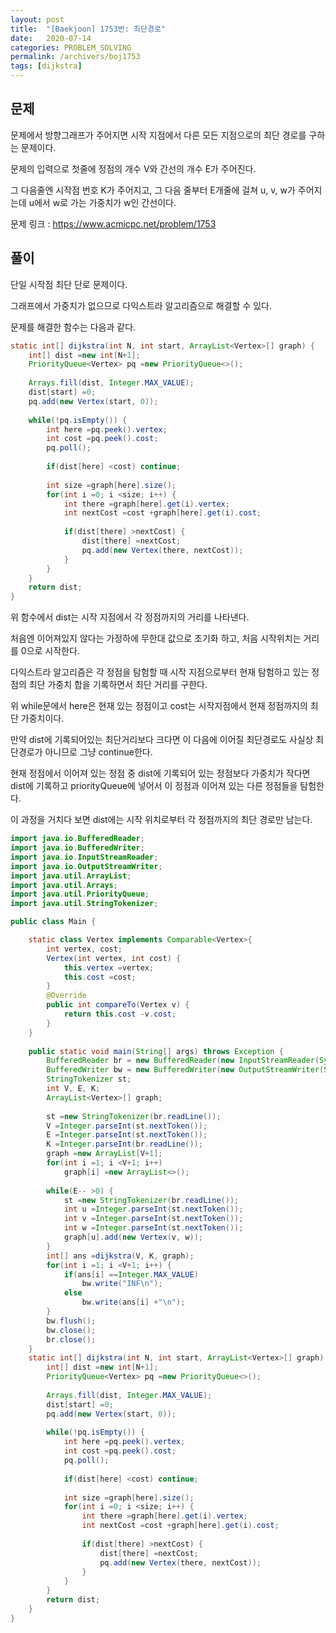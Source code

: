 ```yaml
---
layout: post
title:  "[Baekjoon] 1753번: 최단경로"
date:   2020-07-14
categories: PROBLEM_SOLVING
permalink: /archivers/boj1753
tags: [dijkstra]
---
```


## 문제

문제에서 방향그래프가 주어지면 시작 지점에서 다른 모든 지점으로의 최단 경로를 구하는 문제이다.   

문제의 입력으로 첫줄에 정점의 개수 V와 간선의 개수 E가 주어진다.   

그 다음줄엔 시작점 번호 K가 주어지고, 그 다음 줄부터 E개줄에 걸쳐 u, v, w가 주어지는데
u에서 w로 가는 가중치가 w인 간선이다.   

문제 링크 : <https://www.acmicpc.net/problem/1753>   

## 풀이

단일 시작점 최단 단로 문제이다.   

그래프에서 가중치가 없으므로 다익스트라 알고리즘으로 해결할 수 있다.   

문제를 해결한 함수는 다음과 같다.   

~~~java
static int[] dijkstra(int N, int start, ArrayList<Vertex>[] graph) {
	int[] dist =new int[N+1];
	PriorityQueue<Vertex> pq =new PriorityQueue<>();
	
	Arrays.fill(dist, Integer.MAX_VALUE);
	dist[start] =0;
	pq.add(new Vertex(start, 0));
		
	while(!pq.isEmpty()) {
		int here =pq.peek().vertex;
		int cost =pq.peek().cost;
		pq.poll();
			
		if(dist[here] <cost) continue;
			
		int size =graph[here].size();
		for(int i =0; i <size; i++) {
			int there =graph[here].get(i).vertex;
			int nextCost =cost +graph[here].get(i).cost;
				
			if(dist[there] >nextCost) {
				dist[there] =nextCost;
				pq.add(new Vertex(there, nextCost));
			}
		}
	}
	return dist;
}
~~~

위 함수에서 dist는 시작 지점에서 각 정점까지의 거리를 나타낸다.   

처음엔 이어져있지 않다는 가정하에 무한대 값으로 초기화 하고, 처음 시작위치는 거리를 0으로 시작한다.   

다익스트라 알고리즘은 각 정점을 탐험할 때 시작 지점으로부터 현재 탐험하고 있는 정점의 최단 가중치 합을 기록하면서 최단 거리를 구한다.   

위 while문에서 here은 현재 있는 정점이고 cost는 시작지점에서 현재 정점까지의 최단 가중치이다.   

만약 dist에 기록되어있는 최단거리보다 크다면 이 다음에 이어질 최단경로도 사실상 최단경로가 아니므로 그냥 continue한다.   

현재 정점에서 이어져 있는 정점 중 dist에 기록되어 있는 정점보다 가중치가 작다면 dist에 기록하고 priorityQueue에 넣어서
이 정점과 이어져 있는 다른 정점들을 탐험한다.   

이 과정을 거치다 보면 dist에는 시작 위치로부터 각 정점까지의 최단 경로만 남는다.   


~~~java
import java.io.BufferedReader;
import java.io.BufferedWriter;
import java.io.InputStreamReader;
import java.io.OutputStreamWriter;
import java.util.ArrayList;
import java.util.Arrays;
import java.util.PriorityQueue;
import java.util.StringTokenizer;

public class Main {

	static class Vertex implements Comparable<Vertex>{
		int vertex, cost;
		Vertex(int vertex, int cost) {
			this.vertex =vertex;
			this.cost =cost;
		}
		@Override
		public int compareTo(Vertex v) {
			return this.cost -v.cost;
		}
	}
	
	public static void main(String[] args) throws Exception {
		BufferedReader br = new BufferedReader(new InputStreamReader(System.in));
		BufferedWriter bw = new BufferedWriter(new OutputStreamWriter(System.out));
		StringTokenizer st;
		int V, E, K;
		ArrayList<Vertex>[] graph;
		
		st =new StringTokenizer(br.readLine());
		V =Integer.parseInt(st.nextToken());
		E =Integer.parseInt(st.nextToken());
		K =Integer.parseInt(br.readLine());
		graph =new ArrayList[V+1];
		for(int i =1; i <V+1; i++)
			graph[i] =new ArrayList<>();
		
		while(E-- >0) {
			st =new StringTokenizer(br.readLine());
			int u =Integer.parseInt(st.nextToken());
			int v =Integer.parseInt(st.nextToken());
			int w =Integer.parseInt(st.nextToken());
			graph[u].add(new Vertex(v, w));
		}
		int[] ans =dijkstra(V, K, graph);
		for(int i =1; i <V+1; i++) {
			if(ans[i] ==Integer.MAX_VALUE)
				bw.write("INF\n");
			else
				bw.write(ans[i] +"\n");
		}
		bw.flush();
		bw.close();
		br.close();
	}
	static int[] dijkstra(int N, int start, ArrayList<Vertex>[] graph) {
		int[] dist =new int[N+1];
		PriorityQueue<Vertex> pq =new PriorityQueue<>();
		
		Arrays.fill(dist, Integer.MAX_VALUE);
		dist[start] =0;
		pq.add(new Vertex(start, 0));
		
		while(!pq.isEmpty()) {
			int here =pq.peek().vertex;
			int cost =pq.peek().cost;
			pq.poll();
			
			if(dist[here] <cost) continue;
			
			int size =graph[here].size();
			for(int i =0; i <size; i++) {
				int there =graph[here].get(i).vertex;
				int nextCost =cost +graph[here].get(i).cost;
				
				if(dist[there] >nextCost) {
					dist[there] =nextCost;
					pq.add(new Vertex(there, nextCost));
				}
			}
		}
		return dist;
	}
}

~~~
